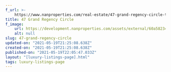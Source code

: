 ```yaml
---
f_url: >-
    https://www.nanproperties.com/real-estate/47-grand-regency-circle-the-woodlands-tx-77382/9422190/96767153
title: 47 Grand Regency Circle
f_image:
    url: https://development.nanproperties.com/assets/external/60a58234aa881e41b1bb751c_img-1.jpeg
    alt: null
slug: 47-grand-regency-circle
updated-on: "2021-05-19T21:25:08.638Z"
created-on: "2021-05-19T21:25:08.638Z"
published-on: "2021-05-19T22:05:47.033Z"
layout: "[luxury-listings-page].html"
tags: luxury-listings-page
---
```

